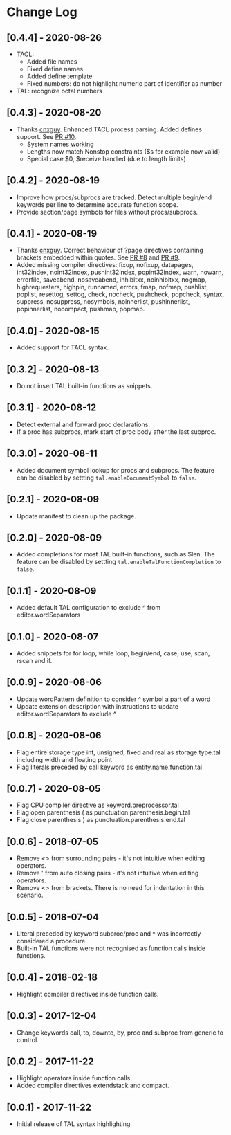 # Change Log
## [0.4.4] - 2020-08-26
- TACL:
  - Added file names
  - Fixed define names
  - Added define template
  - Fixed numbers: do not highlight numeric part of identifier as number
- TAL: recognize octal numbers

## [0.4.3] - 2020-08-20
- Thanks [cnxguy](https://github.com/cnxguy). Enhanced TACL process parsing. Added defines support. See [PR #10](https://github.com/manoutoftime/vscode_tal/pull/10).
  - System names working
  - Lengths now match Nonstop constraints ($s for example now valid)
  - Special case $0, $receive handled (due to length limits)

## [0.4.2] - 2020-08-19
- Improve how procs/subprocs are tracked. Detect multiple begin/end keywords per line to determine accurate function scope.
- Provide section/page symbols for files without procs/subprocs.

## [0.4.1] - 2020-08-19
- Thanks [cnxguy](https://github.com/cnxguy). Correct behaviour of ?page directives containing brackets embedded within quotes. See [PR #8](https://github.com/manoutoftime/vscode_tal/pull/8) and [PR #9](https://github.com/manoutoftime/vscode_tal/pull/9).
- Added missing compiler directives: fixup, nofixup, datapages, int32index, noint32index, pushint32index, popint32index, warn, nowarn, errorfile, saveabend, nosaveabend, inhibitxx, noinhibitxx, nogmap, highrequesters, highpin, runnamed, errors, fmap, nofmap, pushlist, poplist, resettog, settog, check, nocheck, pushcheck, popcheck, syntax, suppress, nosuppress, nosymbols, noinnerlist, pushinnerlist, popinnerlist, nocompact, pushmap, popmap.

## [0.4.0] - 2020-08-15
- Added support for TACL syntax.

## [0.3.2] - 2020-08-13
- Do not insert TAL built-in functions as snippets.

## [0.3.1] - 2020-08-12
- Detect external and forward proc declarations.
- If a proc has subprocs, mark start of proc body after the last subproc.

## [0.3.0] - 2020-08-11
- Added document symbol lookup for procs and subprocs. The feature can be disabled by settting `tal.enableDocumentSymbol` to `false`.

## [0.2.1] - 2020-08-09
- Update manifest to clean up the package.

## [0.2.0] - 2020-08-09
- Added completions for most TAL built-in functions, such as $len. The feature can be disabled by settting `tal.enableTalFunctionCompletion` to `false`.

## [0.1.1] - 2020-08-09
- Added default TAL configuration to exclude ^ from editor.wordSeparators

## [0.1.0] - 2020-08-07
- Added snippets for for loop, while loop, begin/end, case, use, scan, rscan and if.

## [0.0.9] - 2020-08-06
- Update wordPattern definition to consider ^ symbol a part of a word
- Update extension description with instructions to update editor.wordSeparators to exclude ^

## [0.0.8] - 2020-08-06
- Flag entire storage type int, unsigned, fixed and real as storage.type.tal including width and floating point
- Flag literals preceded by call keyword as entity.name.function.tal

## [0.0.7] - 2020-08-05
- Flag CPU compiler directive as keyword.preprocessor.tal
- Flag open parenthesis ( as punctuation.parenthesis.begin.tal
- Flag close parenthesis ) as punctuation.parenthesis.end.tal

## [0.0.6] - 2018-07-05
- Remove <> from surrounding pairs - it's not intuitive when editing operators.
- Remove ' from auto closing pairs - it's not intuitive when editing operators.
- Remove <> from brackets. There is no need for indentation in this scenario.


## [0.0.5] - 2018-07-04
- Literal preceded by keyword subproc/proc and ^ was incorrectly considered a procedure.
- Built-in TAL functions were not recognised as function calls inside functions.

## [0.0.4] - 2018-02-18
- Highlight compiler directives inside function calls.

## [0.0.3] - 2017-12-04
- Change keywords call, to, downto, by, proc and subproc from generic to control.

## [0.0.2] - 2017-11-22
- Highlight operators inside function calls.
- Added compiler directives extendstack and compact.

## [0.0.1] - 2017-11-22
- Initial release of TAL syntax highlighting.
